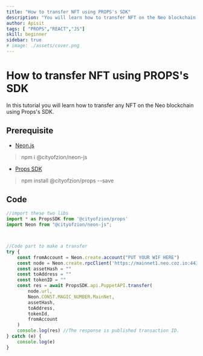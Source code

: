 ```yaml
---
title: "How to transfer NFT using PROPS's SDK"
description: "You will learn how to transfer NFT on the Neo blockchain from one wallet to another wallet using props's SDK."
author: Apisit
tags: [ "PROPS","REACT","JS"]
skill: beginner
sidebar: true
# image: ./assets/cover.png
---
```


# How to transfer NFT using PROPS's SDK
In this tutorial you will learn how to transfer any NFT on the Neo blockchain using Props's SDK.

## Prerequisite
- [Neon.js](https://github.com/CityOfZion/neon-js)
> npm i @cityofzion/neon-js  

- [Props SDK](https://props.coz.io/d)
> npm install @cityofzion/props --save  



## Code

```js
//import these two libs
import * as PropsSDK from '@cityofzion/props'
import Neon from "@cityofzion/neon-js";



//Code part to make a transfer
try {
    const fromAccount = Neon.create.account("PUT YOUR WIF HERE")
    const node = Neon.create.rpcClient('https://mainnet1.neo.coz.io:443')
    const assetHash = ""
    const toAddress = ""
    const tokenID = ""
    const res = await PropsSDK.api.PuppetAPI.transfer(
        node.url,
        Neon.CONST.MAGIC_NUMBER.MainNet,
        assetHash,
        toAddress,
        tokenId,
        fromAccount
    )
    console.log(res) //The response is published transaction ID.
} catch (e) {
    console.log(e)
}
```